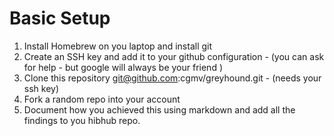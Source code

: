 # Basic Setup
1. Install Homebrew on you laptop and install git
2. Create an SSH key and add it to your github configuration - (you can ask for help - but google will always be your friend )
3. Clone this repository git@github.com:cgmv/greyhound.git - (needs your ssh key)
4. Fork a random repo into your account
5. Document how you achieved this using markdown and add all the findings to you hibhub repo.
